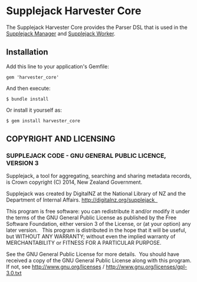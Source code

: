 # Supplejack Harvester Core

The Supplejack Harvester Core provides the Parser DSL that is used in the [Supplejack Manager](https://github.com/DigitalNZ/supplejack_manager) and [Supplejack Worker](https://github.com/DigitalNZ/supplejack_worker).

## Installation

Add this line to your application's Gemfile:

    gem 'harvester_core'

And then execute:

    $ bundle install

Or install it yourself as:

    $ gem install harvester_core

## COPYRIGHT AND LICENSING  

### SUPPLEJACK CODE - GNU GENERAL PUBLIC LICENCE, VERSION 3  

Supplejack, a tool for aggregating, searching and sharing metadata records, is Crown copyright (C) 2014, New Zealand Government. 

Supplejack was created by DigitalNZ at the National Library of NZ and the Department of Internal Affairs. http://digitalnz.org/supplejack  

This program is free software: you can redistribute it and/or modify it under the terms of the GNU General Public License as published by the Free Software Foundation, either version 3 of the License, or (at your option) any later version.   This program is distributed in the hope that it will be useful, but WITHOUT ANY WARRANTY; without even the implied warranty of MERCHANTABILITY or FITNESS FOR A PARTICULAR PURPOSE. 

See the GNU General Public License for more details.  You should have received a copy of the GNU General Public License along with this program. If not, see http://www.gnu.org/licenses / http://www.gnu.org/licenses/gpl-3.0.txt

